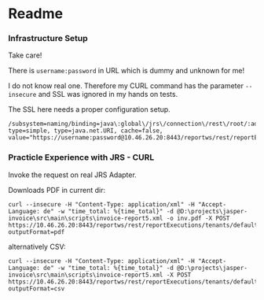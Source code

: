 # Readme

### Infrastructure Setup

Take care!

There is `username:password` in URL which is dummy and unknown for me!

I do not know real one.
Therefore my CURL command has the parameter `--insecure` and SSL was ignored in my hands on tests.

The SSL here needs a proper configuration setup.

```
/subsystem=naming/binding=java\:global\/jrs\/connection\/rest\/root/:add(binding-type=simple, type=java.net.URI, cache=false, value="https://username:password@10.46.26.20:8443/reportws/rest/reportExecutions")
```

### Practicle Experience with JRS - CURL
Invoke the request on real JRS Adapter.

Downloads PDF in current dir:
```
curl --insecure -H "Content-Type: application/xml" -H "Accept-Language: de" -w "time_total: %{time_total}" -d @D:\projects\jasper-invoice\src\main\scripts\invoice-report5.xml -o inv.pdf -X POST https://10.46.26.20:8443/reportws/rest/reportExecutions/tenants/default/reports/invoicing/main/001_invoice?outputFormat=pdf
```

alternatively CSV:
```
curl --insecure -H "Content-Type: application/xml" -H "Accept-Language: de" -w "time_total: %{time_total}" -d @D:\projects\jasper-invoice\src\main\scripts\invoice-report5.xml -X POST https://10.46.26.20:8443/reportws/rest/reportExecutions/tenants/default/reports/invoicing/main/001_invoice?outputFormat=csv
```

